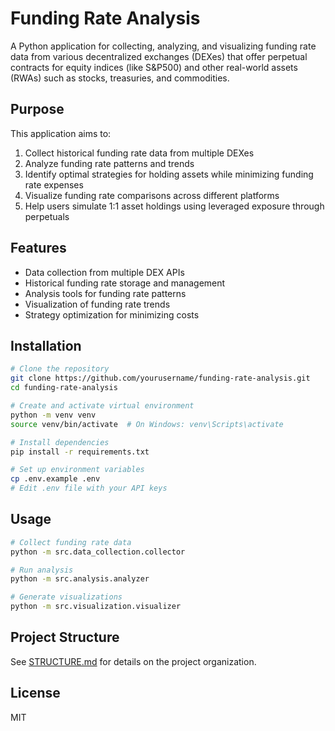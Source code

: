 # Funding Rate Analysis

A Python application for collecting, analyzing, and visualizing funding rate data from various decentralized exchanges (DEXes) that offer perpetual contracts for equity indices (like S&P500) and other real-world assets (RWAs) such as stocks, treasuries, and commodities.

## Purpose

This application aims to:

1. Collect historical funding rate data from multiple DEXes
2. Analyze funding rate patterns and trends
3. Identify optimal strategies for holding assets while minimizing funding rate expenses
4. Visualize funding rate comparisons across different platforms
5. Help users simulate 1:1 asset holdings using leveraged exposure through perpetuals

## Features

- Data collection from multiple DEX APIs
- Historical funding rate storage and management
- Analysis tools for funding rate patterns
- Visualization of funding rate trends
- Strategy optimization for minimizing costs

## Installation

```bash
# Clone the repository
git clone https://github.com/yourusername/funding-rate-analysis.git
cd funding-rate-analysis

# Create and activate virtual environment
python -m venv venv
source venv/bin/activate  # On Windows: venv\Scripts\activate

# Install dependencies
pip install -r requirements.txt

# Set up environment variables
cp .env.example .env
# Edit .env file with your API keys
```

## Usage

```bash
# Collect funding rate data
python -m src.data_collection.collector

# Run analysis
python -m src.analysis.analyzer

# Generate visualizations
python -m src.visualization.visualizer
```

## Project Structure

See [STRUCTURE.md](STRUCTURE.md) for details on the project organization.

## License

MIT
